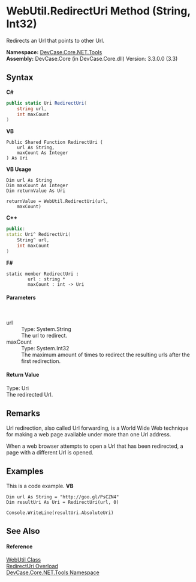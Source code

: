 # WebUtil.RedirectUri Method (String, Int32)
 

Redirects an Url that points to other Url.

**Namespace:**&nbsp;<a href="N_DevCase_Core_NET_Tools">DevCase.Core.NET.Tools</a><br />**Assembly:**&nbsp;DevCase.Core (in DevCase.Core.dll) Version: 3.3.0.0 (3.3)

## Syntax

**C#**<br />
``` C#
public static Uri RedirectUri(
	string url,
	int maxCount
)
```

**VB**<br />
``` VB
Public Shared Function RedirectUri ( 
	url As String,
	maxCount As Integer
) As Uri
```

**VB Usage**<br />
``` VB Usage
Dim url As String
Dim maxCount As Integer
Dim returnValue As Uri

returnValue = WebUtil.RedirectUri(url, 
	maxCount)
```

**C++**<br />
``` C++
public:
static Uri^ RedirectUri(
	String^ url, 
	int maxCount
)
```

**F#**<br />
``` F#
static member RedirectUri : 
        url : string * 
        maxCount : int -> Uri 

```


#### Parameters
&nbsp;<dl><dt>url</dt><dd>Type: System.String<br />The url to redirect.</dd><dt>maxCount</dt><dd>Type: System.Int32<br />The maximum amount of times to redirect the resulting urls after the first redirection.</dd></dl>

#### Return Value
Type: Uri<br />The redirected Url.

## Remarks
Url redirection, also called Url forwarding, is a World Wide Web technique for making a web page available under more than one Url address. 

 When a web browser attempts to open a Url that has been redirected, a page with a different Url is opened.

## Examples
This is a code example. 
**VB**<br />
``` VB
Dim url As String = "http://goo.gl/PsCZN4"
Dim resultUri As Uri = RedirectUri(url, 0)

Console.WriteLine(resultUri.AbsoluteUri)
```


## See Also


#### Reference
<a href="T_DevCase_Core_NET_Tools_WebUtil">WebUtil Class</a><br /><a href="Overload_DevCase_Core_NET_Tools_WebUtil_RedirectUri">RedirectUri Overload</a><br /><a href="N_DevCase_Core_NET_Tools">DevCase.Core.NET.Tools Namespace</a><br />